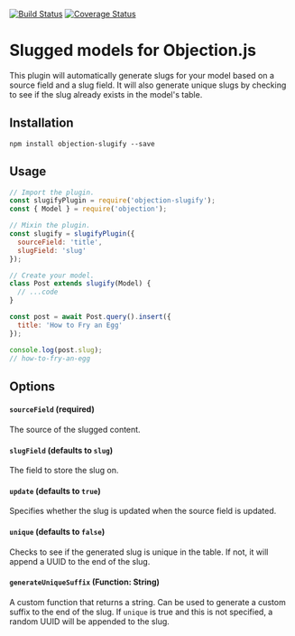 [![Build Status](https://travis-ci.org/combine/objection-slugify.svg?branch=master)](https://travis-ci.org/combine/objection-slugify)
[![Coverage Status](https://coveralls.io/repos/github/combine/objection-slugify/badge.svg?branch=master)](https://coveralls.io/github/combine/objection-slugify?branch=master)

# Slugged models for Objection.js

This plugin will automatically generate slugs for your model based on a source
field and a slug field. It will also generate unique slugs by checking to see
if the slug already exists in the model's table.

## Installation
```
npm install objection-slugify --save
```

## Usage
```js
// Import the plugin.
const slugifyPlugin = require('objection-slugify');
const { Model } = require('objection');

// Mixin the plugin.
const slugify = slugifyPlugin({
  sourceField: 'title',
  slugField: 'slug'
});

// Create your model.
class Post extends slugify(Model) {
  // ...code
}

const post = await Post.query().insert({
  title: 'How to Fry an Egg'
});

console.log(post.slug);
// how-to-fry-an-egg
```

## Options

#### `sourceField` (required)
The source of the slugged content.

#### `slugField` (defaults to `slug`)
The field to store the slug on.

#### `update` (defaults to `true`)
Specifies whether the slug is updated when the source field is updated.

#### `unique` (defaults to `false`)
Checks to see if the generated slug is unique in the table. If not, it will
append a UUID to the end of the slug.

#### `generateUniqueSuffix` (Function: String)
A custom function that returns a string. Can be used to generate a custom suffix
to the end of the slug. If `unique` is true and this is not specified, a random
UUID will be appended to the slug.
